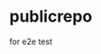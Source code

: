 # publicrepo
for e2e test




























































































































































































































































































































































































































































































































































































































































































































































































































































































































































































































































































































































































































































































































































































































































































































































































































































































































































































































































































































































































































































































































































































































































